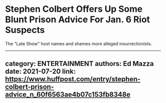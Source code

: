 # Stephen Colbert Offers Up Some Blunt Prison Advice For Jan. 6 Riot Suspects

The "Late Show" host names and shames more alleged insurrectionists.

---
category: ENTERTAINMENT
authors: Ed Mazza
date: 2021-07-20
link: https://www.huffpost.com/entry/stephen-colbert-prison-advice_n_60f6563ae4b07c153fb8348e
---

